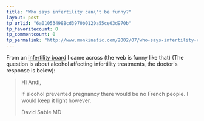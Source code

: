 ```yaml
---
title: "Who says infertility can\'t be funny?"
layout: post
tp_urlid: "6a010534988cd3970b0120a55ce03d970b"
tp_favoritecount: 0
tp_commentcount: 0
tp_permalink: "http://www.monkinetic.com/2002/07/who-says-infertility-cant-be-funny.html"
---
```

From an <a href="http://boardserver.mycomputer.com/read.html?collapse=1&amp;uid=2032765&amp;u=dsable&amp;id=3672&amp;thread=3669&amp;f=1&amp;u=dsable">infertility board</a> I came across (the web is funny like that) (The question is about alcohol affecting infertility treatments, the doctor&#39;s response is below):

<blockquote>Hi Andi,<p>

If alcohol prevented pregnancy there would be no French people. I would keep it light however.<p>

David Sable MD</p></p></blockquote>

